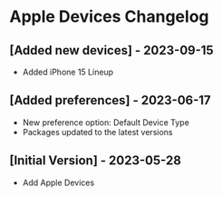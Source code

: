 # Apple Devices Changelog

## [Added new devices] - 2023-09-15

- Added iPhone 15 Lineup

## [Added preferences] - 2023-06-17

- New preference option: Default Device Type
- Packages updated to the latest versions

## [Initial Version] - 2023-05-28

- Add Apple Devices
